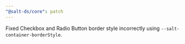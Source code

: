 ```yaml
---
"@salt-ds/core": patch
---
```


Fixed Checkbox and Radio Button border style incorrectly using `--salt-container-borderStyle`.
